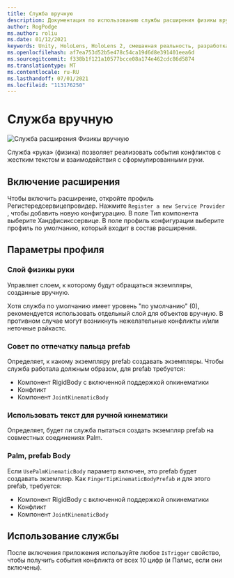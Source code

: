 ```yaml
---
title: Служба вручную
description: Документация по использованию службы расширения физикы вручную в МРТК
author: RogPodge
ms.author: roliu
ms.date: 01/12/2021
keywords: Unity, HoloLens, HoloLens 2, смешанная реальность, разработка, MRTK
ms.openlocfilehash: af7ea753d52b5e478c54ca19d6d8e391401eea6d
ms.sourcegitcommit: f338b1f121a10577bcce08a174e462cdc86d5874
ms.translationtype: MT
ms.contentlocale: ru-RU
ms.lasthandoff: 07/01/2021
ms.locfileid: "113176250"
---
```

# <a name="hand-physics-service"></a>Служба вручную

![Служба расширения Физикы вручную](../images/hand-physics/MRTK_UX_HandPhysics_Main.jpg)

Служба «рука» (физика) позволяет реализовать события конфликтов с жестким текстом и взаимодействия с сформулированными руки.

## <a name="enabling-the-extension"></a>Включение расширения

Чтобы включить расширение, откройте профиль Регистередсервицепровидер. Нажмите `Register a new Service Provider` , чтобы добавить новую конфигурацию. В поле Тип компонента выберите Хандфисикссервице. В поле профиль конфигурации выберите профиль по умолчанию, который входит в состав расширения.

## <a name="profile-options"></a>Параметры профиля

### <a name="hand-physics-layer"></a>Слой физикы руки

Управляет слоем, к которому будут обращаться экземпляры, созданные вручную.

Хотя служба по умолчанию имеет уровень "по умолчанию" (0), рекомендуется использовать отдельный слой для объектов вручную. В противном случае могут возникнуть нежелательные конфликты и/или неточные райкастс.

### <a name="finger-tip-kinematic-body-prefab"></a>Совет по отпечатку пальца prefab

Определяет, к какому экземпляру prefab создавать экземпляры. Чтобы служба работала должным образом, для prefab требуется:

- Компонент RigidBody с включенной поддержкой onкинематики
- Конфликт
- Компонент `JointKinematicBody`

### <a name="use-palm-kinematic-body"></a>Использовать текст для ручной кинематики

Определяет, будет ли служба пытаться создать экземпляр prefab на совместных соединениях Palm.

### <a name="palm-kinematic-body-prefab"></a>Palm, prefab Body

Если `UsePalmKinematicBody` параметр включен, это prefab будет создавать экземпляр. Как `FingerTipKinematicBodyPrefab` и для этого prefab, требуется:

- Компонент RigidBody с включенной поддержкой onкинематики
- Конфликт
- Компонент `JointKinematicBody`

## <a name="how-to-use-the-service"></a>Использование службы

После включения приложения используйте любое `IsTrigger` свойство, чтобы получить события конфликта от всех 10 цифр (и Палмс, если они включены).
